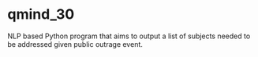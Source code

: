 # qmind_30
NLP based Python program that aims to output a list of subjects needed to be addressed given public outrage event. 
